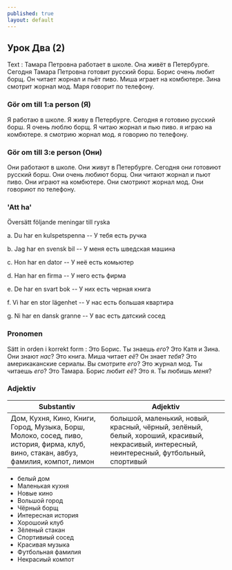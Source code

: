 ```yaml
---
published: true
layout: default
---
```


## Урок Два (2)
Text :
Тамара Петровна работает в школе. Она живёт в Петербурге. 
Сегодня Тамара Петровна готовит русский борш. Борис очень любит борщ. Он читает жорнал и пьёт пиво. 
Миша играет на комбютере. Зина смотрит жорнал мод. Маря говорит по телефону.

### Gör om till 1:a person (Я)

Я работаю в школе. Я живу в Петербурге. 
Сегодня я готовию русский борш. Я очень люблю борщ. Я читаю жорнал и пью пиво. 
я играю на комбютере. я смотрию жорнал мод. я говорию по телефону.

### Gör om till 3:e person (Они)

Они работают в школе. Они живут в Петербурге. 
Сегодня они готовиют русский борш. Они очень любиют борщ. Они читают жорнал и пьют пиво. 
Они играют на комбютере. Они смотриют жорнал мод. Они говориют по телефону.

### 'Att ha'

Översätt följande meningar till ryska

a. Du har en kulspetspenna -- У тебя есть ручка

b. Jag har en svensk bil -- У меня есть шведская машина

c. Hon har en dator -- У неё есть комьютер

d. Han har en firma -- У него есть фирма

e. De har en svart bok -- У них есть черная книга

f. Vi har en stor lägenhet -- У нас есть большая квартира

g. Ni har en dansk granne -- У вас есть датский сосед

### Pronomen

Sätt in orden i korrekt form : Это Борис. Ты знаешь *его*? Это Катя и Зина. Они знают *нас*? 
Это книга. Миша читает *её*? Он знает *тебя*? Это америкаканские сериалы. Вы смотрите *его*?
 Это журнал мод. Ты читаешь *его*? Это Тамара. Борис любит *её*? Это я. Ты любишь *меня*? 

### Adjektiv

| Substantiv | Adjektiv | 
| --- | --- | 
| Дом, Кухня, Кино, Книги, Город, Музыка, Борш, Молоко, сосед, пиво, история, фирма, клуб, вино, стакан, авбуз, фамилия, компот, лимон | болышой, маленький, новый, красный, чёрный, зелёный, белый, хороший, красивый, некрасивый, интересный, неинтересный, футбольный, спортивый |  


- белый дом
- Маленькая кухня
- Новые кино
- Вольшой город
- Чёрный борщ
- Интересная история
- Хорошоий клуб
- Зёленый стакан
- Спортивиый сосед
- Красивая музыка
- Футбольная фамилия 
- Некрасиый компот


